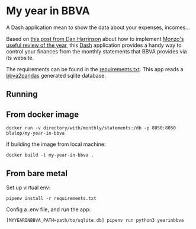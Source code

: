 # My year in BBVA

A Dash application mean to show the data about your expenses, incomes...

Based on [this post from Dan Harrinson](https://towardsdatascience.com/creating-my-own-year-in-monzo-using-python-pandas-e866a17c3509) about how to implement [Monzo's useful review of the year](https://yearinmonzo.com/2020/), this [Dash](https://plotly.com/dash/) application provides a handy way to control your finances from the monthly statements that BBVA provides via its website.

The requirements can be found in the [requirements.txt](./requirements.txt). This app reads a [bbva2pandas](https://github.com/blalop/bbva2pandas) generated sqlite database.

## Running

## From docker image

```
docker run -v directory/with/monthly/statements:/db -p 8050:8050 blalop/my-year-in-bbva
```

If building the image from local machine:

```
docker build -t my-year-in-bbva .
```

## From bare metal

Set up virtual env:
```
pipenv install -r requirements.txt
```

Config a .env file, and run the app:
```
[MYYEARINBBVA_PATH=path/to/sqlite.db] pipenv run python3 yearinbbva
```
